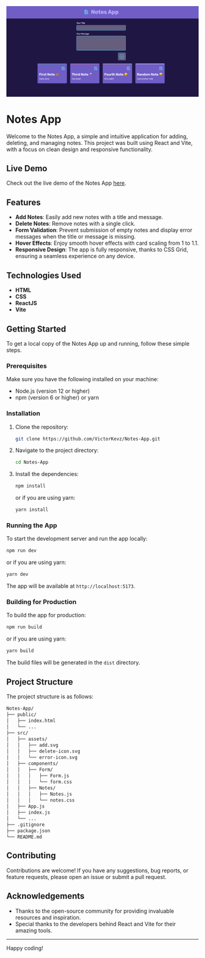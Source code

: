 ![alt text](public/preview.png)
# Notes App

Welcome to the Notes App, a simple and intuitive application for adding, deleting, and managing notes. This project was built using React and Vite, with a focus on clean design and responsive functionality.

## Live Demo

Check out the live demo of the Notes App [here](https://victorkevz.github.io/Notes-App/).

## Features

- **Add Notes**: Easily add new notes with a title and message.
- **Delete Notes**: Remove notes with a single click.
- **Form Validation**: Prevent submission of empty notes and display error messages when the title or message is missing.
- **Hover Effects**: Enjoy smooth hover effects with card scaling from 1 to 1.1.
- **Responsive Design**: The app is fully responsive, thanks to CSS Grid, ensuring a seamless experience on any device.

## Technologies Used

- **HTML**
- **CSS**
- **ReactJS**
- **Vite**

## Getting Started

To get a local copy of the Notes App up and running, follow these simple steps.

### Prerequisites

Make sure you have the following installed on your machine:

- Node.js (version 12 or higher)
- npm (version 6 or higher) or yarn

### Installation

1. Clone the repository:

    ```sh
    git clone https://github.com/VictorKevz/Notes-App.git
    ```

2. Navigate to the project directory:

    ```sh
    cd Notes-App
    ```

3. Install the dependencies:

    ```sh
    npm install
    ```

    or if you are using yarn:

    ```sh
    yarn install
    ```

### Running the App

To start the development server and run the app locally:

```sh
npm run dev
```

or if you are using yarn:

```sh
yarn dev
```

The app will be available at `http://localhost:5173`.

### Building for Production

To build the app for production:

```sh
npm run build
```

or if you are using yarn:

```sh
yarn build
```

The build files will be generated in the `dist` directory.

## Project Structure

The project structure is as follows:

```
Notes-App/
├── public/
│   ├── index.html
│   └── ...
├── src/
│   ├── assets/
│   │   ├── add.svg
│   │   ├── delete-icon.svg
│   │   └── error-icon.svg
│   ├── components/
│   │   ├── Form/
│   │   │   ├── Form.js
│   │   │   └── form.css
│   │   ├── Notes/
│   │   │   ├── Notes.js
│   │   │   └── notes.css
│   ├── App.js
│   ├── index.js
│   └── ...
├── .gitignore
├── package.json
└── README.md
```

## Contributing

Contributions are welcome! If you have any suggestions, bug reports, or feature requests, please open an issue or submit a pull request.



## Acknowledgements

- Thanks to the open-source community for providing invaluable resources and inspiration.
- Special thanks to the developers behind React and Vite for their amazing tools.

---


Happy coding!
```

